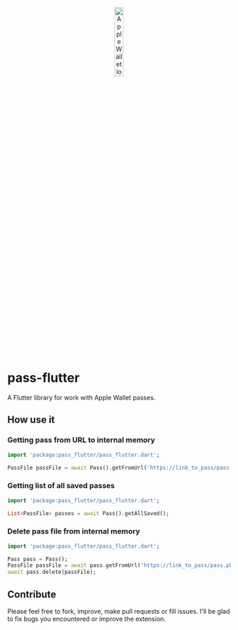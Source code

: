 <p align="center"><img src="https://docs-assets.developer.apple.com/published/c104c9bff0/841b02dd-b78c-4cad-8da4-700761d34e14.png" alt="Apple Wallet logo" width="20%"></p>

# pass-flutter
A Flutter library for work with Apple Wallet passes.

## How use it

### Getting pass from URL to internal memory
```dart
import 'package:pass_flutter/pass_flutter.dart';

PassFile passFile = await Pass().getFromUrl('https://link_to_pass/pass.pkpass');
```

### Getting list of all saved passes
```dart
import 'package:pass_flutter/pass_flutter.dart';

List<PassFile> passes = await Pass().getAllSaved();
```

### Delete pass file from internal memory
```dart
import 'package:pass_flutter/pass_flutter.dart';

Pass pass = Pass();
PassFile passFile = await pass.getFromUrl('https://link_to_pass/pass.pkpass');
await pass.delete(passFile);
```

## Contribute

Please feel free to fork, improve, make pull requests or fill issues.
I'll be glad to fix bugs you encountered or improve the extension.